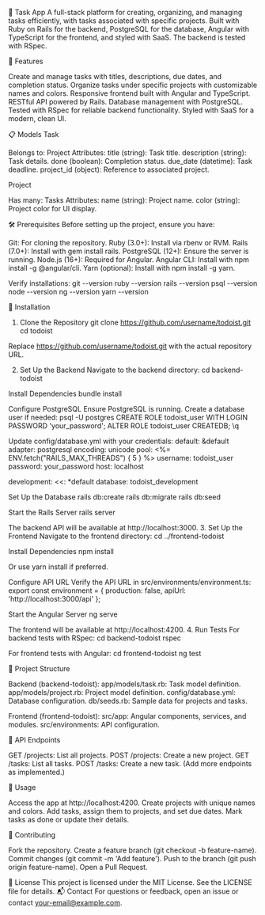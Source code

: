📆 Task App
A full-stack platform for creating, organizing, and managing tasks efficiently, with tasks associated with specific projects. Built with Ruby on Rails for the backend, PostgreSQL for the database, Angular with TypeScript for the frontend, and styled with SaaS. The backend is tested with RSpec.
    
🌟 Features

Create and manage tasks with titles, descriptions, due dates, and completion status.
Organize tasks under specific projects with customizable names and colors.
Responsive frontend built with Angular and TypeScript.
RESTful API powered by Rails.
Database management with PostgreSQL.
Tested with RSpec for reliable backend functionality.
Styled with SaaS for a modern, clean UI.

📋 Models
Task

Belongs to: Project
Attributes:
title (string): Task title.
description (string): Task details.
done (boolean): Completion status.
due_date (datetime): Task deadline.
project_id (object): Reference to associated project.



Project

Has many: Tasks
Attributes:
name (string): Project name.
color (string): Project color for UI display.



🛠️ Prerequisites
Before setting up the project, ensure you have:

Git: For cloning the repository.
Ruby (3.0+): Install via rbenv or RVM.
Rails (7.0+): Install with gem install rails.
PostgreSQL (12+): Ensure the server is running.
Node.js (16+): Required for Angular.
Angular CLI: Install with npm install -g @angular/cli.
Yarn (optional): Install with npm install -g yarn.

Verify installations:
git --version
ruby --version
rails --version
psql --version
node --version
ng --version
yarn --version

🚀 Installation
1. Clone the Repository
git clone https://github.com/username/todoist.git
cd todoist


Replace https://github.com/username/todoist.git with the actual repository URL.

2. Set Up the Backend
Navigate to the backend directory:
cd backend-todoist

Install Dependencies
bundle install

Configure PostgreSQL
Ensure PostgreSQL is running. Create a database user if needed:
psql -U postgres
CREATE ROLE todoist_user WITH LOGIN PASSWORD 'your_password';
ALTER ROLE todoist_user CREATEDB;
\q

Update config/database.yml with your credentials:
default: &default
  adapter: postgresql
  encoding: unicode
  pool: <%= ENV.fetch("RAILS_MAX_THREADS") { 5 } %>
  username: todoist_user
  password: your_password
  host: localhost

development:
  <<: *default
  database: todoist_development

Set Up the Database
rails db:create
rails db:migrate
rails db:seed

Start the Rails Server
rails server

The backend API will be available at http://localhost:3000.
3. Set Up the Frontend
Navigate to the frontend directory:
cd ../frontend-todoist

Install Dependencies
npm install


Or use yarn install if preferred.

Configure API URL
Verify the API URL in src/environments/environment.ts:
export const environment = {
  production: false,
  apiUrl: 'http://localhost:3000/api'
};

Start the Angular Server
ng serve

The frontend will be available at http://localhost:4200.
4. Run Tests
For backend tests with RSpec:
cd backend-todoist
rspec

For frontend tests with Angular:
cd frontend-todoist
ng test

📂 Project Structure

Backend (backend-todoist):
app/models/task.rb: Task model definition.
app/models/project.rb: Project model definition.
config/database.yml: Database configuration.
db/seeds.rb: Sample data for projects and tasks.


Frontend (frontend-todoist):
src/app: Angular components, services, and modules.
src/environments: API configuration.



🧪 API Endpoints

GET /projects: List all projects.
POST /projects: Create a new project.
GET /tasks: List all tasks.
POST /tasks: Create a new task.
(Add more endpoints as implemented.)

🎨 Usage

Access the app at http://localhost:4200.
Create projects with unique names and colors.
Add tasks, assign them to projects, and set due dates.
Mark tasks as done or update their details.

🤝 Contributing

Fork the repository.
Create a feature branch (git checkout -b feature-name).
Commit changes (git commit -m 'Add feature').
Push to the branch (git push origin feature-name).
Open a Pull Request.

📜 License
This project is licensed under the MIT License. See the LICENSE file for details.
📬 Contact
For questions or feedback, open an issue or contact your-email@example.com.
